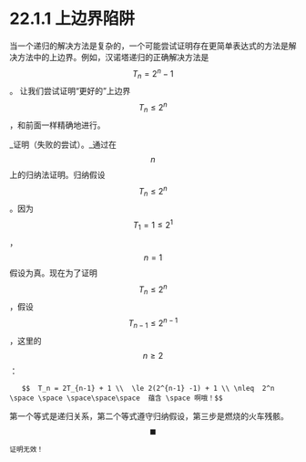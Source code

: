 # 22.1.1 上边界陷阱

当一个递归的解决方法是复杂的，一个可能尝试证明存在更简单表达式的方法是解决方法中的上边界。例如，汉诺塔递归的正确解决方法是 $$T_n = 2^n - 1$$。 让我们尝试证明“更好的”上边界$$T_n \le  2^n$$，和前面一样精确地进行。

_证明（失败的尝试）。_通过在 $$n$$ 上的归纳法证明。归纳假设$$T_n \le  2^n$$。因为$$T_1 =1 \le  2^1$$， $$n = 1$$假设为真。现在为了证明$$T_n \le  2^n$$，假设$$T_{n-1} \le  2^{n-1}$$，这里的 $$n \ge 2$$：

       $$  T_n = 2T_{n-1} + 1 \\  \le 2(2^{n-1} -1) + 1 \\ \nleq  2^n   \space \space \space\space\space  蕴含 \space 啊哦！$$ 

第一个等式是递归关系，第二个等式遵守归纳假设，第三步是燃烧的火车残骸。      $$\blacksquare$$ 

    证明无效！

